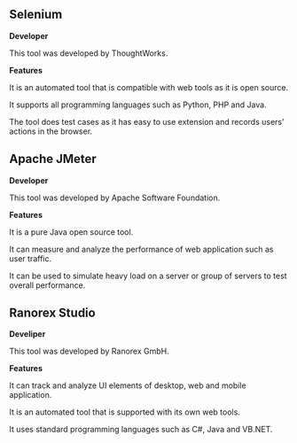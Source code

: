 ## Selenium
**Developer**

This tool was developed by ThoughtWorks.

**Features**

It is an automated tool that is compatible with web tools as it is open source.

It supports all programming languages such as Python, PHP and Java.

The tool does test cases as it has easy to use extension and records users’ actions in the browser.

## Apache JMeter
**Developer**

This tool was developed by Apache Software Foundation.

**Features**

It is a pure Java open source tool.

It can measure and analyze the performance of web application such as user traffic.

It can be used to simulate heavy load on a server or group of servers to test overall performance.

## Ranorex Studio
**Develiper**

This tool was developed by Ranorex GmbH.

**Features**

It can track and analyze UI elements of desktop, web and mobile application.

It is an automated tool that is supported with its own web tools.

It uses standard programming languages such as C#, Java and VB.NET.
